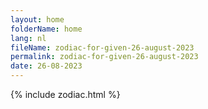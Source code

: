 ```yaml
---
layout: home
folderName: home
lang: nl
fileName: zodiac-for-given-26-august-2023
permalink: zodiac-for-given-26-august-2023
date: 26-08-2023
---
```

{% include zodiac.html %}
